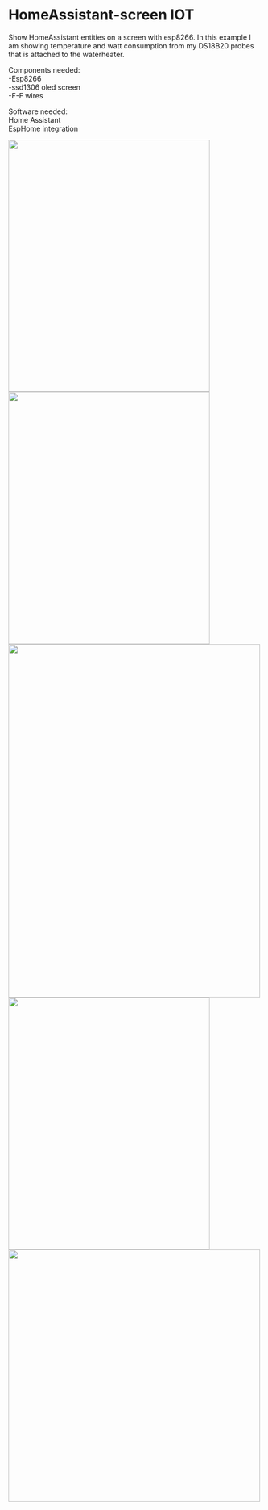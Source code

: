 
# HomeAssistant-screen IOT
Show HomeAssistant entities on a screen with esp8266.
In this example I am showing temperature and watt consumption from my DS18B20 probes that is attached to the waterheater. 

Components needed:  
-Esp8266  
-ssd1306 oled screen  
-F-F wires  

Software needed:  
Home Assistant  
EspHome integration  





<img src="https://user-images.githubusercontent.com/59934514/154280875-c6eae885-eb5a-48d5-a818-c51ed8a30a10.jpg" width="400" height="500">
<img src="https://user-images.githubusercontent.com/59934514/154275032-db852d99-0b19-4d22-b838-647f8264eb6b.PNG" width="400" height="500">
<img src="https://user-images.githubusercontent.com/59934514/154275054-e0654803-a4e5-48d1-8f9a-9a1f50fa23b8.jpg" width="500" height="700">
<img src="https://user-images.githubusercontent.com/59934514/154334347-43793b6f-3f50-4127-af0f-67ba31081248.png" width="400" height="500">
<img src="https://user-images.githubusercontent.com/59934514/154333236-89d1d8f7-c498-4ff3-bec6-965e80852f95.JPG" width="500" height="500">




